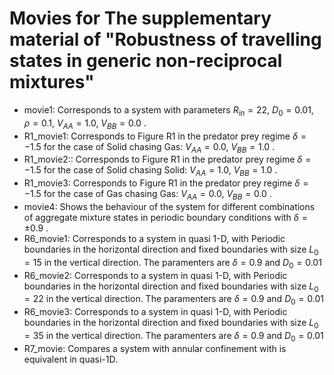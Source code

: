 # Movies for The supplementary material of "Robustness of travelling states in generic non-reciprocal mixtures"

- movie1: Corresponds to a system with parameters $R_{in} = 22$, $D_0 = 0.01$, $\rho = 0.1$, $V_{AA} = 1.0$, $V_{BB} = 0.0$ . 
- R1_movie1: Corresponds to Figure R1 in the predator prey regime $\delta =-1.5$ for the case of Solid chasing Gas:  $V_{AA}=0.0$, $V_{BB}=1.0$ .
- R1_movie2:: Corresponds to Figure R1 in the predator prey regime $\delta =-1.5$ for the case of Solid chasing Solid: $V_{AA}=1.0$, $V_{BB}=1.0$ .
- R1_movie3: Corresponds to Figure R1 in the predator prey regime $\delta =-1.5$ for the case of Gas chasing Gas: $V_{AA}=0.0$, $V_{BB}=0.0$ .
- movie4: Shows the behaviour of the system for different combinations of aggregate mixture states in periodic boundary conditions with $\delta = \pm 0.9$ .
- R6_movie1: Corresponds to a system in quasi 1-D,  with Periodic boundaries in the horizontal direction and fixed boundaries with size $L_0=15$ in the vertical direction. The paramenters are $\delta = 0.9$ and $D_0=0.01$
- R6_movie2: Corresponds to a system in quasi 1-D,  with Periodic boundaries in the horizontal direction and fixed boundaries with size $L_0=22$ in the vertical direction. The paramenters are $\delta = 0.9$ and $D_0=0.01$
- R6_movie3: Corresponds to a system in quasi 1-D,  with Periodic boundaries in the horizontal direction and fixed boundaries with size $L_0=35$ in the vertical direction. The paramenters are $\delta = 0.9$ and $D_0=0.01$
- R7_movie: Compares a system with annular confinement with is equivalent in quasi-1D.
